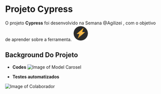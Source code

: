 # Projeto Cypress

O projeto **Cypress** foi desenvolvido na Semana @Agilizei , com o objetivo de aprender sobre a ferramenta. 
<img src="images/logo-agilizei.png" width="50">


## Background Do Projeto 

* **Codes**
![Image of Model Carosel](imagem-web-pageinicial.png)

* **Testes automatizados**

![Image of Colaborador](image-web-colaborador.png)


### 

